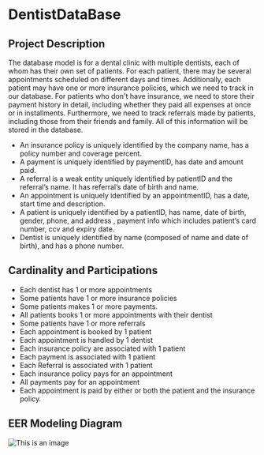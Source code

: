 # DentistDataBase
## Project Description
The database model is for a dental clinic with multiple dentists, each of whom has their own set of patients. For each patient, there may be several appointments scheduled on different days and times. Additionally, each patient may have one or more insurance policies, which we need to track in our database. For patients who don't have insurance, we need to store their payment history in detail, including whether they paid all expenses at once or in installments. Furthermore, we need to track referrals made by patients, including those from their friends and family. All of this information will be stored in the database.
- An insurance policy is uniquely identified by the company name, has a policy number and coverage percent.
- A payment is uniquely identified by paymentID, has date and amount paid.
- A referral is a weak entity uniquely identified by patientID and the referral’s name. It has referral’s date of birth and name.
- An appointment is uniquely identified by an appointmentID, has a date, start time and description.
- A patient is uniquely identified by a patientID, has name, date of birth, gender, phone, and address , payment info which includes patient’s card number, ccv and expiry date.
- Dentist is uniquely identified by name (composed of name and date of birth), and has a phone number.
## Cardinality and Participations
* Each dentist has 1 or more appointments
* Some patients have 1 or more insurance policies
* Some patients makes 1 or more payments.
* All patients books 1 or more appointments with their dentist
* Some patients have 1 or more referrals
* Each appointment is booked by 1 patient
* Each appointment is handled by 1 dentist
* Each insurance policy are associated with 1 patient
* Each payment is associated with 1 patient
* Each Referral is associated with 1 patient
* Each insurance policy pays for an appointment
* All payments pay for an appointment
* Each appointment is paid by either or both the patient and the insurance policy.
## EER Modeling Diagram
![This is an image](https://myoctocat.com/assets/images/base-octocat.svg)


